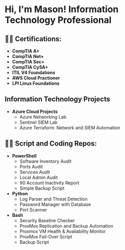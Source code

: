 <h1>Hi, I'm Mason!  Information Technology Professional </h1>

<h2>👨‍💻 Certifications:</h2>

- <b>CompTIA A+</b>
- <b>CompTIA Net+</b>
- <b>CompTIA Sec+</b>
- <b>CompTIA CySA+</b>
- <b>ITIL V4 Foundations</b>
- <b>AWS Cloud Practioner</b>
- <b>LPI Linux Foundations</b>

<h2>Information Technology Projects</h2>

- <b>Azure Cloud Projects</b>
  - Azure Networking Lab
  - Sentinel SIEM Lab
  - Azure Terraform: Network and SIEM Automation


<h2>👨‍💻 Script and Coding Repos:</h2>

- <b>PowerShell </b>
  - Software Inventory Audit
  - Ports Audit
  - Services Audit
  - Local Admin Audit
  - 90 Account Inactivity Report
  - Simple Backup Script
- <b>Python </b>
  - Log Parser and Threat Detection
  - Password Manager with Database
  - Port Scanner
- <b>Bash </b>
  - Security Baseline Checker
  - ProxMox Replication and Backup Automation
  - Proxmox VM Health & Availability Monitor
  - ProxMox Fail-Over Script
  - Backup Script


<!--
**MasonMcGahey/MasonMcGahey** is a ✨ _special_ ✨ repository because its `README.md` (this file) appears on your GitHub profile.

Here are some ideas to get you started:

- 🔭 I’m currently working on ...
- 🌱 I’m currently learning ...
- 👯 I’m looking to collaborate on ...
- 🤔 I’m looking for help with ...
- 💬 Ask me about ...
- 📫 How to reach me: ...
- 😄 Pronouns: ...
- ⚡ Fun fact: ...
-->

